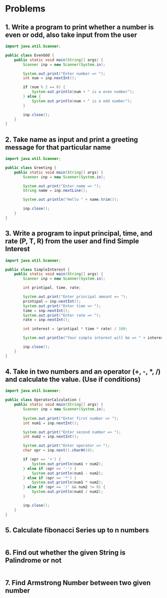 # Problems

## 1. Write a program to print whether a number is even or odd, also take input from the user

```java
import java.util.Scanner;

public class EvenOdd {
    public static void main(String[] args) {
        Scanner inp = new Scanner(System.in);

        System.out.print("Enter number => ");
        int num = inp.nextInt();

        if (num % 2 == 0) {
            System.out.println(num + " is a even number");
        } else {
            System.out.println(num + " is a odd number");
        }

        inp.close();
    }
}
```

## 2. Take name as input and print a greeting message for that particular name

```java
import java.util.Scanner;

public class Greeting {
    public static void main(String[] args) {
        Scanner inp = new Scanner(System.in);

        System.out.print("Enter name => ");
        String name = inp.nextLine();

        System.out.println("Hello " + name.trim());

        inp.close();
    }
}
```

## 3. Write a program to input principal, time, and rate (P, T, R) from the user and find Simple Interest

```java
import java.util.Scanner;

public class SimpleInterest {
    public static void main(String[] args) {
        Scanner inp = new Scanner(System.in);

        int printipal, time, rate;

        System.out.print("Enter principal amount => ");
        printipal = inp.nextInt();
        System.out.print("Enter time => ");
        time = inp.nextInt();
        System.out.print("Enter rate => ");
        rate = inp.nextInt();

        int interest = (printipal * time * rate) / 100;

        System.out.println("Your simple interest will be => " + interest);

        inp.close();
    }
}
```

## 4. Take in two numbers and an operator (+, -, *, /) and calculate the value. (Use if conditions)

```java
import java.util.Scanner;

public class OperatorCalculation {
    public static void main(String[] args) {
        Scanner inp = new Scanner(System.in);
        
        System.out.print("Enter first number => ");
        int num1 = inp.nextInt();

        System.out.print("Enter second number => ");
        int num2 = inp.nextInt();

        System.out.print("Enter operator => ");
        char opr = inp.next().charAt(0);

        if (opr == '+') {
            System.out.println(num1 + num2);
        } else if (opr == '-') {
            System.out.println(num1 - num2);
        } else if (opr == '*') {
            System.out.println(num1 * num2);
        } else if (opr == '/' && num2 != 0) {
            System.out.println(num1 / num2);
        }

        inp.close();
    }
}
```

## 5. Calculate fibonacci Series up to n numbers

```java

```

## 6. Find out whether the given String is Palindrome or not

```java

```

## 7. Find Armstrong Number between two given number

```java

```
